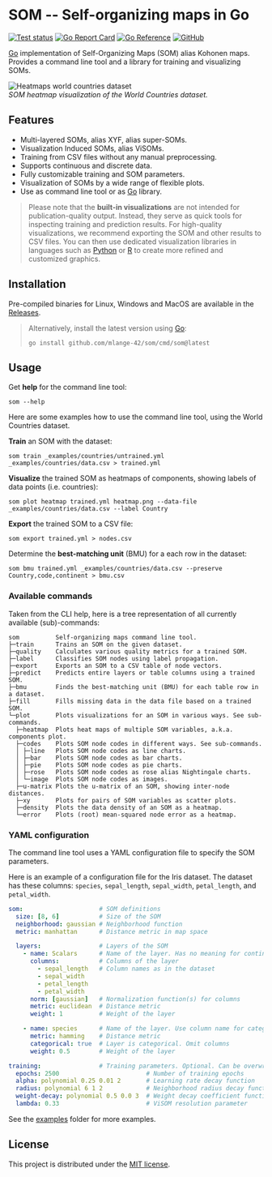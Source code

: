 # SOM -- Self-organizing maps in Go

[![Test status](https://img.shields.io/github/actions/workflow/status/mlange-42/som/tests.yml?branch=main&label=Tests&logo=github)](https://github.com/mlange-42/som/actions/workflows/tests.yml)
[![Go Report Card](https://goreportcard.com/badge/github.com/mlange-42/som)](https://goreportcard.com/report/github.com/mlange-42/som)
[![Go Reference](https://img.shields.io/badge/reference-%23007D9C?logo=go&logoColor=white&labelColor=gray)](https://pkg.go.dev/github.com/mlange-42/som)
[![GitHub](https://img.shields.io/badge/github-repo-blue?logo=github)](https://github.com/mlange-42/som)

[Go](https://go.dev) implementation of Self-Organizing Maps (SOM) alias Kohonen maps.
Provides a command line tool and a library for training and visualizing SOMs.

![Heatmaps world countries dataset](https://github.com/user-attachments/assets/e01d4947-183c-4441-8a17-15f09d9f9e7e)  
*SOM heatmap visualization of the World Countries dataset.*

## Features

* Multi-layered SOMs, alias XYF, alias super-SOMs.
* Visualization Induced SOMs, alias ViSOMs.
* Training from CSV files without any manual preprocessing.
* Supports continuous and discrete data.
* Fully customizable training and SOM parameters.
* Visualization of SOMs by a wide range of flexible plots.
* Use as command line tool or as [Go](https://go.dev) library.

> Please note that the **built-in visualizations** are not intended for publication-quality output.
> Instead, they serve as quick tools for inspecting training and prediction results.
> For high-quality visualizations, we recommend exporting the SOM and other results to CSV files.
> You can then use dedicated visualization libraries in languages such as
> [Python](https://www.python.org/) or [R](https://www.r-project.org/) to create more refined and customized graphics.

## Installation

Pre-compiled binaries for Linux, Windows and MacOS are available in the
[Releases](https://github.com/mlange-42/som/releases).

> Alternatively, install the latest version using [Go](https://go.dev):
> ```shell
> go install github.com/mlange-42/som/cmd/som@latest
> ```

## Usage

Get **help** for the command line tool:

```shell
som --help
```

Here are some examples how to use the command line tool, using the World Countries dataset.

**Train** an SOM with the dataset:

```shell
som train _examples/countries/untrained.yml _examples/countries/data.csv > trained.yml
```

**Visualize** the trained SOM as heatmaps of components, showing labels of data points (i.e. countries):

```shell
som plot heatmap trained.yml heatmap.png --data-file _examples/countries/data.csv --label Country
```

**Export** the trained SOM to a CSV file:

```shell
som export trained.yml > nodes.csv
```

Determine the **best-matching unit** (BMU) for a each row in the dataset:

```shell
som bmu trained.yml _examples/countries/data.csv --preserve Country,code,continent > bmu.csv
```

### Available commands

Taken from the CLI help, here is a tree representation of all currently available (sub)-commands:

```
som          Self-organizing maps command line tool.
├─train      Trains an SOM on the given dataset.
├─quality    Calculates various quality metrics for a trained SOM.
├─label      Classifies SOM nodes using label propagation.
├─export     Exports an SOM to a CSV table of node vectors.
├─predict    Predicts entire layers or table columns using a trained SOM.
├─bmu        Finds the best-matching unit (BMU) for each table row in a dataset.
├─fill       Fills missing data in the data file based on a trained SOM.
└─plot       Plots visualizations for an SOM in various ways. See sub-commands.
  ├─heatmap  Plots heat maps of multiple SOM variables, a.k.a. components plot.
  ├─codes    Plots SOM node codes in different ways. See sub-commands.
  │ ├─line   Plots SOM node codes as line charts.
  │ ├─bar    Plots SOM node codes as bar charts.
  │ ├─pie    Plots SOM node codes as pie charts.
  │ ├─rose   Plots SOM node codes as rose alias Nightingale charts.
  │ └─image  Plots SOM node codes as images.
  ├─u-matrix Plots the u-matrix of an SOM, showing inter-node distances.
  ├─xy       Plots for pairs of SOM variables as scatter plots.
  ├─density  Plots the data density of an SOM as a heatmap.
  └─error    Plots (root) mean-squared node error as a heatmap.
```

### YAML configuration

The command line tool uses a YAML configuration file to specify the SOM parameters.

Here is an example of a configuration file for the Iris dataset.
The dataset has these columns: `species`, `sepal_length`, `sepal_width`, `petal_length`, and `petal_width`.

```yaml
som:                     # SOM definitions
  size: [8, 6]           # Size of the SOM
  neighborhood: gaussian # Neighborhood function
  metric: manhattan      # Distance metric in map space

  layers:                # Layers of the SOM
    - name: Scalars      # Name of the layer. Has no meaning for continuous layers
      columns:           # Columns of the layer
        - sepal_length   # Column names as in the dataset
        - sepal_width
        - petal_length
        - petal_width
      norm: [gaussian]   # Normalization function(s) for columns
      metric: euclidean  # Distance metric
      weight: 1          # Weight of the layer

    - name: species      # Name of the layer. Use column name for categorical layers
      metric: hamming    # Distance metric
      categorical: true  # Layer is categorical. Omit columns
      weight: 0.5        # Weight of the layer

training:                # Training parameters. Optional. Can be overwritten by CLI arguments
  epochs: 2500                        # Number of training epochs
  alpha: polynomial 0.25 0.01 2       # Learning rate decay function
  radius: polynomial 6 1 2            # Neighborhood radius decay function
  weight-decay: polynomial 0.5 0.0 3  # Weight decay coefficient function
  lambda: 0.33                        # ViSOM resolution parameter
```

See the [examples](./_examples) folder for more examples.

## License

This project is distributed under the [MIT license](./LICENSE).
